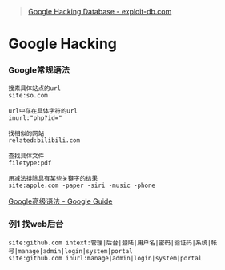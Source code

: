>[ Google Hacking Database - exploit-db.com](https://www.exploit-db.com/google-hacking-database)

# Google Hacking

### Google常规语法

```
搜素具体站点的url
site:so.com

url中存在具体字符的url
inurl:"php?id="

找相似的网站
related:bilibili.com

查找具体文件
filetype:pdf
```

```
用减法排除具有某些关键字的结果
site:apple.com -paper -siri -music -phone
```

[Google高级语法 - Google Guide](http://www.googleguide.com/or_operator.html)

### 例1 找web后台

```
site:github.com intext:管理|后台|登陆|用户名|密码|验证码|系统|帐号|manage|admin|login|system|portal
site:github.com inurl:manage|admin|login|system|portal
```
